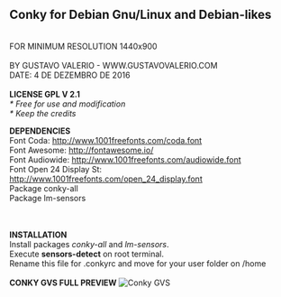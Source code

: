 <h2>Conky for Debian Gnu/Linux and Debian-likes</h2>
<br/>FOR MINIMUM RESOLUTION 1440x900
<br/><br/>BY GUSTAVO VALERIO - WWW.GUSTAVOVALERIO.COM
<br/>DATE: 4 DE DEZEMBRO DE 2016
<br/><br/><strong>LICENSE GPL V 2.1</strong>
<br/><i>* Free for use and modification
<br/>* Keep the credits</i>

<strong>DEPENDENCIES</strong>
<br/>Font Coda: http://www.1001freefonts.com/coda.font
<br/>Font Awesome: http://fontawesome.io/
<br/>Font Audiowide: http://www.1001freefonts.com/audiowide.font
<br/>Font Open 24 Display St: http://www.1001freefonts.com/open_24_display.font
<br/>Package conky-all
<br/>Package lm-sensors

<br/><br/><strong>INSTALLATION</strong>
<br/>Install packages <i>conky-all</i> and <i>lm-sensors</i>.
<br/>Execute <strong>sensors-detect</strong> on root terminal.
<br/>Rename this file for .conkyrc and move for your user folder on /home
<br/><br/><strong>CONKY GVS FULL PREVIEW</strong>
<img src="https://github.com/gustavovalerio/Conky/blob/master/Conkyrc-gvs-full-preview.png" alt="Conky GVS" />
